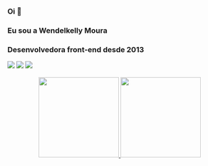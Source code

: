 ### Oi 👋
### Eu sou a Wendelkelly Moura
### Desenvolvedora front-end desde 2013
<div> 
  <a href="https://instagram.com/wkellyy" target="_blank"><img src="https://img.shields.io/badge/-Instagram-%23E4405F?style=for-the-badge&logo=instagram&logoColor=white" target="_blank"></a> <a href = "mailto:wkellyy@gmail.com"><img src="https://img.shields.io/badge/Gmail-D14836?style=for-the-badge&logo=gmail&logoColor=white" target="_blank"></a> <a href="https://www.linkedin.com/in/wkellyy/" target="_blank"><img src="https://img.shields.io/badge/-LinkedIn-%230077B5?style=for-the-badge&logo=linkedin&logoColor=white" target="_blank"></a> 
 </div><br>
<div align="center">
  <a href="https://github.com/wendelkelly">
  <img height="180em" src="https://github-readme-stats.vercel.app/api?username=wendelkelly&show_icons=true&theme=great-gatsby&include_all_commits=true&count_private=true"/>
  <img height="180em" src="https://github-readme-stats.vercel.app/api/top-langs/?username=wendelkelly&layout=compact&langs_count=7&theme=great-gatsby"/>
</div>

